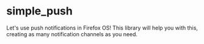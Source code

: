 simple_push
===========

Let's use push notifications in Firefox OS! This library will help you with this, creating as many notification channels as you need.
